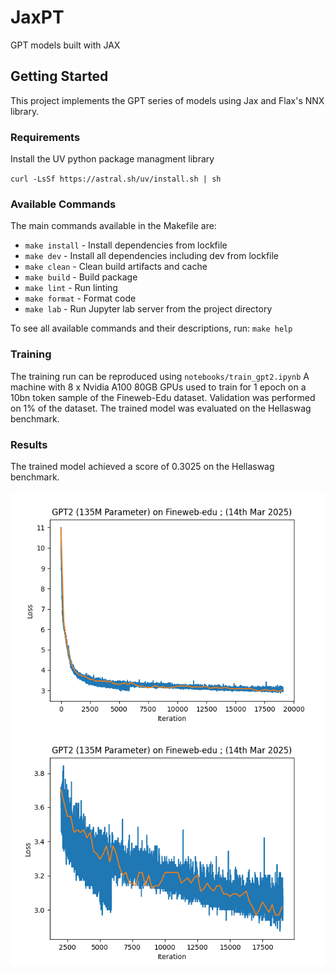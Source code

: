# JaxPT
GPT models built with JAX

## Getting Started 

This project implements the GPT series of models using Jax and Flax's NNX library.

### Requirements

Install the UV python package managment library

`curl -LsSf https://astral.sh/uv/install.sh | sh`

### Available Commands

The main commands available in the Makefile are:

- `make install` - Install dependencies from lockfile
- `make dev` - Install all dependencies including dev from lockfile
- `make clean` - Clean build artifacts and cache
- `make build` - Build package
- `make lint` - Run linting
- `make format` - Format code
- `make lab` - Run Jupyter lab server from the project directory

To see all available commands and their descriptions, run: `make help`

### Training

The training run can be reproduced using `notebooks/train_gpt2.ipynb`
A machine with 8 x Nvidia A100 80GB GPUs used to train for 1 epoch on a 10bn token sample of the 
Fineweb-Edu dataset. Validation was performed on 1% of the dataset. 
The trained model was evaluated on the Hellaswag benchmark.

### Results

The trained model achieved a score of 0.3025 on the Hellaswag benchmark.

![Training Curve](./gpt2_135mm_fineweb-edu_14_03_2025-1.png)
![Zoomed In](./gpt2_135mm_fineweb-edu_14_03_2025-2.png)





